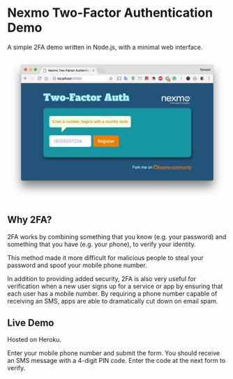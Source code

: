 # Nexmo Two-Factor Authentication Demo

A simple 2FA demo written in Node.js, with a minimal web interface.

![2FA Screenshot](https://github.com/nexmo-community/nexmo-2fa-demo/blob/master/views/screenshot.png?raw=true)

## Why 2FA?

2FA works by combining something that you know (e.g. your password) and something
that you have (e.g. your phone), to verify your identity.

This method made it more difficult for malicious people to steal your password
and spoof your mobile phone number.

In addition to providing added security, 2FA is also very useful for verification
when a new user signs up for a service or app by ensuring that each user has a mobile number.
By requiring a phone number capable of receiving an SMS, apps are able to dramatically cut down on email spam.

## Live Demo
Hosted on Heroku.

Enter your mobile phone number and submit the form.
You should receive an SMS message with a 4-digit PIN code.
Enter the code at the next form to verify.
